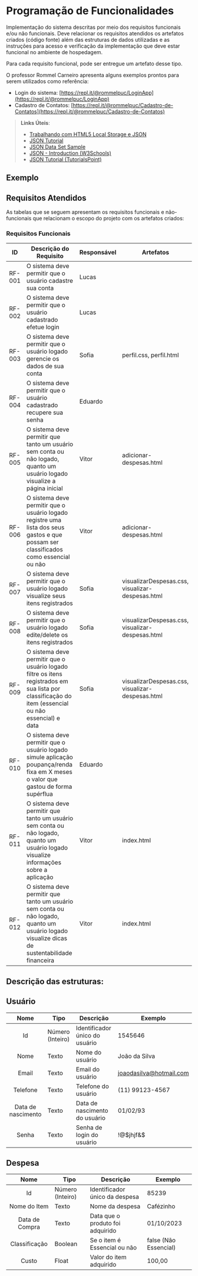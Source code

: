 # Programação de Funcionalidades

Implementação do sistema descritas por meio dos requisitos funcionais e/ou não funcionais. Deve relacionar os requisitos atendidos os artefatos criados (código fonte) além das estruturas de dados utilizadas e as instruções para acesso e verificação da implementação que deve estar funcional no ambiente de hospedagem.

Para cada requisito funcional, pode ser entregue um artefato desse tipo.

O professor Rommel Carneiro apresenta alguns exemplos prontos para serem utilizados como referência:
- Login do sistema: [https://repl.it/@rommelpuc/LoginApp](https://repl.it/@rommelpuc/LoginApp) 
- Cadastro de Contatos: [https://repl.it/@rommelpuc/Cadastro-de-Contatos](https://repl.it/@rommelpuc/Cadastro-de-Contatos)


> **Links Úteis**:
>
> - [Trabalhando com HTML5 Local Storage e JSON](https://www.devmedia.com.br/trabalhando-com-html5-local-storage-e-json/29045)
> - [JSON Tutorial](https://www.w3resource.com/JSON)
> - [JSON Data Set Sample](https://opensource.adobe.com/Spry/samples/data_region/JSONDataSetSample.html)
> - [JSON - Introduction (W3Schools)](https://www.w3schools.com/js/js_json_intro.asp)
> - [JSON Tutorial (TutorialsPoint)](https://www.tutorialspoint.com/json/index.htm)

## Exemplo

## Requisitos Atendidos

As tabelas que se seguem apresentam os requisitos funcionais e não-funcionais que relacionam o escopo do projeto com os artefatos criados:

### Requisitos Funcionais

|ID    | Descrição do Requisito  | Responsável | Artefatos |
|------|-----------------------------------------|----|----|
|RF-001| O sistema deve permitir que o usuário cadastre sua conta| Lucas | |
|RF-002| O sistema deve permitir que o usuário cadastrado efetue login| Lucas | |
|RF-003| O sistema deve permitir que o usuário logado gerencie os dados de sua conta| Sofia | perfil.css, perfil.html |
|RF-004| O sistema deve permitir que o usuário cadastrado recupere sua senha| Eduardo | |
|RF-005| O sistema deve permitir que tanto um usuário sem conta ou não logado, quanto um usuário logado visualize a página inicial| Vitor | adicionar-despesas.html
|RF-006| O sistema deve permitir que o usuário logado registre uma lista dos seus gastos e que possam ser classificados como essencial ou não| Vitor | adicionar-despesas.html
|RF-007| O sistema deve permitir que o usuário logado visualize seus itens registrados| Sofia | visualizarDespesas.css, visualizar-despesas.html |
|RF-008| O sistema deve permitir que o usuário logado edite/delete os itens registrados| Sofia | visualizarDespesas.css, visualizar-despesas.html |
|RF-009| O sistema deve permitir que o usuário logado filtre os itens registrados em sua lista por classificação do item (essencial ou não essencial) e data| Sofia | visualizarDespesas.css, visualizar-despesas.html |
|RF-010| O sistema deve permitir que o usuário logado simule aplicação poupança/renda fixa em X meses o valor que gastou de forma supérflua| Eduardo |
|RF-011| O sistema deve permitir que tanto um usuário sem conta ou não logado, quanto um usuário logado visualize informações sobre a aplicação| Vitor | index.html
|RF-012| O sistema deve permitir que tanto um usuário sem conta ou não logado, quanto um usuário logado visualize dicas de sustentabilidade financeira| Vitor | index.html

## Descrição das estruturas:

## Usuário
|  **Nome**      | **Tipo**          | **Descrição**                             | **Exemplo**                                    |
|:--------------:|-------------------|-------------------------------------------|------------------------------------------------|
| Id             | Número (Inteiro)  | Identificador único do usuário            | 1545646                                              |
| Nome        | Texto             | Nome do usuário                         | João da Silva                                 |
| Email      | Texto             | Email do usuário                      | joaodasilva@hotmail.com                           |
| Telefone  | Texto  | Telefone do usuário | (11) 99123-4567                                     |
| Data de nascimento  | Texto  | Data de nascimento do usuário | 01/02/93                                         |
| Senha  | Texto  | Senha de login do usuário | !@$jhjf&$                                      |


## Despesa
|  **Nome**      | **Tipo**          | **Descrição**                             | **Exemplo**                                    |
|:--------------:|-------------------|-------------------------------------------|------------------------------------------------|
| Id             | Número (Inteiro)  | Identificador único da despesa            | 85239                                          |
| Nome do Item   | Texto             | Nome da despesa                           | Cafézinho                                      |
| Data de Compra | Texto             | Data que o produto foi adquirido          | 01/10/2023                                     |
| Classificação  | Boolean           | Se o item é Essencial ou não              | false (Não Essencial)                      |
| Custo          | Float             | Valor do item adquirido                   | 100,00                                      |

